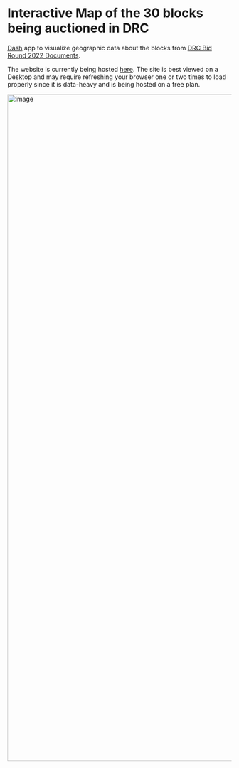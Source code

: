# Interactive Map of the 30 blocks being auctioned in DRC

[Dash](https://dash.plotly.com/) app to visualize geographic data about the blocks from [DRC Bid Round 2022 Documents](https://www.drcbidround2022.com/documents).

The website is currently being hosted [here](https://redemptiondao-congobasin-map.herokuapp.com/). The site is best viewed on a Desktop and may require refreshing your browser one or two times to load properly since it is data-heavy and is being hosted on a free plan.

<img width="1500" alt="image" src="https://user-images.githubusercontent.com/42869436/182118746-16212f2b-305c-40b6-b987-0ce8ee979d4a.png">
